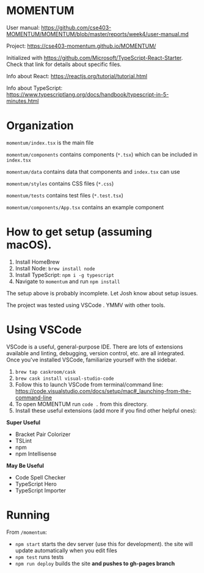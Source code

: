 # MOMENTUM
User manual: https://github.com/cse403-MOMENTUM/MOMENTUM/blob/master/reports/week4/user-manual.md

Project: https://cse403-momentum.github.io/MOMENTUM/

Initialized with https://github.com/Microsoft/TypeScript-React-Starter. Check that link for details about specific files.

Info about React: https://reactjs.org/tutorial/tutorial.html

Info about TypeScript: https://www.typescriptlang.org/docs/handbook/typescript-in-5-minutes.html

# Organization
`momentum/index.tsx` is the main file

`momentum/components` contains components (`*.tsx`) which can be included in `index.tsx`

`momentum/data` contains data that components and `index.tsx` can use

`momentum/styles` contains CSS files (`*.css`)

`momentum/tests` contains test files (`*.test.tsx`)

`momentum/components/App.tsx` contains an example component

# How to get setup (assuming macOS).
1. Install HomeBrew
2. Install Node: `brew install node`
3. Install TypeScript: `npm i -g typescript`
4. Navigate to `momentum` and run `npm install`

The setup above is probably incomplete. Let Josh know about setup issues.

The project was tested using VSCode . YMMV with other tools.

# Using VSCode
VSCode is a useful, general-purpose IDE. There are lots of extensions available and linting, debugging, version control, etc. are all integrated. Once you've installed VSCode, familiarize yourself with the sidebar.

1. `brew tap caskroom/cask`
2. `brew cask install visual-studio-code`
3. Follow this to launch VSCode from terminal/command line: https://code.visualstudio.com/docs/setup/mac#_launching-from-the-command-line
4. To open MOMENTUM run `code .` from this directory.
5. Install these useful extensions (add more if you find other helpful ones):

**Super Useful**
- Bracket Pair Colorizer
- TSLint
- npm
- npm Intellisense

**May Be Useful**
- Code Spell Checker
- TypeScript Hero
- TypeScript Importer

# Running
From `/momentum`:
- `npm start` starts the dev server (use this for development). the site will update automatically when you edit files
- `npm test` runs tests
- `npm run deploy` builds the site **and pushes to gh-pages branch**
